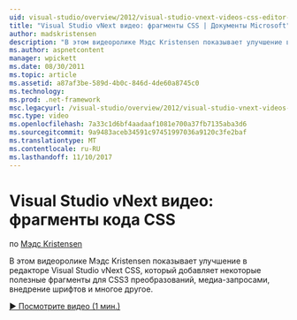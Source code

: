 ```yaml
---
uid: visual-studio/overview/2012/visual-studio-vnext-videos-css-editor-snippets
title: "Visual Studio vNext видео: фрагменты CSS | Документы Microsoft"
author: madskristensen
description: "В этом видеоролике Мэдс Kristensen показывает улучшение в редакторе Visual Studio vNext CSS, который добавляет некоторые полезные фрагменты для преобразования CSS3, q мультимедиа..."
ms.author: aspnetcontent
manager: wpickett
ms.date: 08/30/2011
ms.topic: article
ms.assetid: a87af3be-589d-4b0c-846d-4de60a8745c0
ms.technology: 
ms.prod: .net-framework
msc.legacyurl: /visual-studio/overview/2012/visual-studio-vnext-videos-css-editor-snippets
msc.type: video
ms.openlocfilehash: 7a33c1d6bf4aadaaf1081e700a37fb7135aba3d6
ms.sourcegitcommit: 9a9483aceb34591c97451997036a9120c3fe2baf
ms.translationtype: MT
ms.contentlocale: ru-RU
ms.lasthandoff: 11/10/2017
---
```

<a name="visual-studio-vnext-videos-css-snippets"></a>Visual Studio vNext видео: фрагменты кода CSS
====================
по [Мэдс Kristensen](https://github.com/madskristensen)

В этом видеоролике Мэдс Kristensen показывает улучшение в редакторе Visual Studio vNext CSS, который добавляет некоторые полезные фрагменты для CSS3 преобразований, медиа-запросами, внедрение шрифтов и многое другое.

[&#9654; Посмотрите видео (1 мин.)](https://channel9.msdn.com/Blogs/ASP-NET-Site-Videos/visual-studio-vnext-videos-css-editor-snippets)
